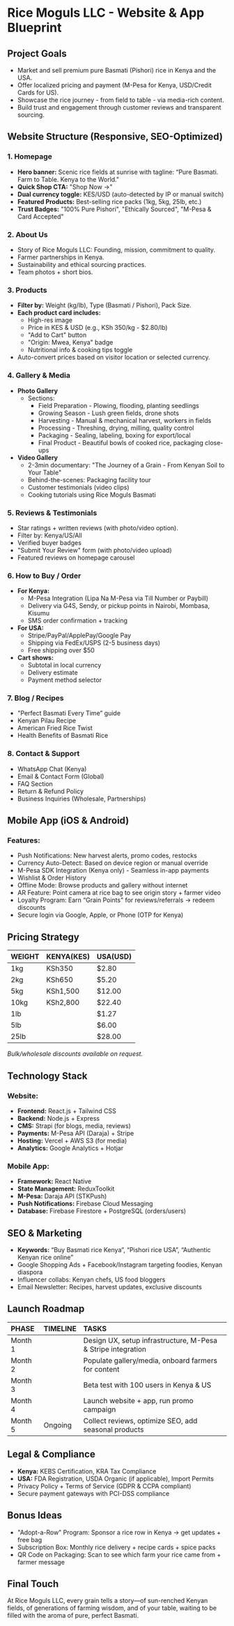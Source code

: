# Rice Moguls LLC - Website & App Blueprint

## Project Goals

*   Market and sell premium pure Basmati (Pishori) rice in Kenya and the USA.
*   Offer localized pricing and payment (M-Pesa for Kenya, USD/Credit Cards for US).
*   Showcase the rice journey - from field to table - via media-rich content.
*   Build trust and engagement through customer reviews and transparent sourcing.

## Website Structure (Responsive, SEO-Optimized)

### 1. Homepage

*   **Hero banner:** Scenic rice fields at sunrise with tagline: “Pure Basmati. Farm to Table. Kenya to the World."
*   **Quick Shop CTA:** "Shop Now →" 
*   **Dual currency toggle:** KES/USD (auto-detected by IP or manual switch)
*   **Featured Products:** Best-selling rice packs (1kg, 5kg, 25lb, etc.)
*   **Trust Badges:** "100% Pure Pishori", "Ethically Sourced", "M-Pesa & Card Accepted"

### 2. About Us

*   Story of Rice Moguls LLC: Founding, mission, commitment to quality.
*   Farmer partnerships in Kenya.
*   Sustainability and ethical sourcing practices.
*   Team photos + short bios.

### 3. Products

*   **Filter by:** Weight (kg/lb), Type (Basmati / Pishori), Pack Size.
*   **Each product card includes:**
    *   High-res image
    *   Price in KES & USD (e.g., KSh 350/kg - $2.80/lb)
    *   "Add to Cart" button
    *   "Origin: Mwea, Kenya" badge
    *   Nutritional info & cooking tips toggle
*   Auto-convert prices based on visitor location or selected currency.

### 4. Gallery & Media

*   **Photo Gallery**
    *   Sections:
        *   Field Preparation - Plowing, flooding, planting seedlings
        *   Growing Season - Lush green fields, drone shots
        *   Harvesting - Manual & mechanical harvest, workers in fields
        *   Processing - Threshing, drying, milling, quality control
        *   Packaging - Sealing, labeling, boxing for export/local
        *   Final Product - Beautiful bowls of cooked rice, packaging close-ups
*   **Video Gallery**
    *   2-3min documentary: "The Journey of a Grain - From Kenyan Soil to Your Table"
    *   Behind-the-scenes: Packaging facility tour
    *   Customer testimonials (video clips)
    *   Cooking tutorials using Rice Moguls Basmati

### 5. Reviews & Testimonials

*   Star ratings + written reviews (with photo/video option).
*   Filter by: Kenya/US/All
*   Verified buyer badges
*   "Submit Your Review" form (with photo/video upload)
*   Featured reviews on homepage carousel

### 6. How to Buy / Order

*   **For Kenya:**
    *   M-Pesa Integration (Lipa Na M-Pesa via Till Number or Paybill)
    *   Delivery via G4S, Sendy, or pickup points in Nairobi, Mombasa, Kisumu
    *   SMS order confirmation + tracking
*   **For USA:**
    *   Stripe/PayPal/ApplePay/Google Pay
    *   Shipping via FedEx/USPS (2-5 business days)
    *   Free shipping over $50
*   **Cart shows:**
    *   Subtotal in local currency
    *   Delivery estimate
    *   Payment method selector

### 7. Blog / Recipes

*   "Perfect Basmati Every Time” guide
*   Kenyan Pilau Recipe
*   American Fried Rice Twist
*   Health Benefits of Basmati Rice

### 8. Contact & Support

*   WhatsApp Chat (Kenya)
*   Email & Contact Form (Global)
*   FAQ Section
*   Return & Refund Policy
*   Business Inquiries (Wholesale, Partnerships)

## Mobile App (iOS & Android)

### Features:

*   Push Notifications: New harvest alerts, promo codes, restocks
*   Currency Auto-Detect: Based on device region or manual override
*   M-Pesa SDK Integration (Kenya only) - Seamless in-app payments
*   Wishlist & Order History
*   Offline Mode: Browse products and gallery without internet
*   AR Feature: Point camera at rice bag to see origin story + farmer video
*   Loyalty Program: Earn “Grain Points" for reviews/referrals → redeem discounts
*   Secure login via Google, Apple, or Phone (OTP for Kenya)

## Pricing Strategy

| WEIGHT | KENYA(KES) | USA(USD) |
| :----- | :--------- | :------- |
| 1kg    | KSh350     | $2.80    |
| 2kg    | KSh650     | $5.20    |
| 5kg    | KSh1,500   | $12.00   |
| 10kg   | KSh2,800   | $22.40   |
| 1lb    |            | $1.27    |
| 5lb    |            | $6.00    |
| 25lb   |            | $28.00   |

*Bulk/wholesale discounts available on request.*

## Technology Stack

### Website:

*   **Frontend:** React.js + Tailwind CSS
*   **Backend:** Node.js + Express
*   **CMS:** Strapi (for blogs, media, reviews)
*   **Payments:** M-Pesa API (Daraja) + Stripe
*   **Hosting:** Vercel + AWS S3 (for media)
*   **Analytics:** Google Analytics + Hotjar

### Mobile App:

*   **Framework:** React Native
*   **State Management:** ReduxToolkit
*   **M-Pesa:** Daraja API (STKPush)
*   **Push Notifications:** Firebase Cloud Messaging
*   **Database:** Firebase Firestore + PostgreSQL (orders/users)

## SEO & Marketing

*   **Keywords:** “Buy Basmati rice Kenya”, “Pishori rice USA”, “Authentic Kenyan rice online”
*   Google Shopping Ads + Facebook/Instagram targeting foodies, Kenyan diaspora
*   Influencer collabs: Kenyan chefs, US food bloggers
*   Email Newsletter: Recipes, harvest updates, exclusive discounts

## Launch Roadmap

| PHASE   | TIMELINE | TASKS                                                                 |
| :------ | :------- | :-------------------------------------------------------------------- |
| Month 1 |          | Design UX, setup infrastructure, M-Pesa & Stripe integration    |
| Month 2 |          | Populate gallery/media, onboard farmers for content             |
| Month 3 |          | Beta test with 100 users in Kenya & US                         |
| Month 4 |          | Launch website + app, run promo campaign                        |
| Month 5 | Ongoing  | Collect reviews, optimize SEO, add seasonal products           |

## Legal & Compliance

*   **Kenya:** KEBS Certification, KRA Tax Compliance
*   **USA:** FDA Registration, USDA Organic (if applicable), Import Permits
*   Privacy Policy + Terms of Service (GDPR & CCPA compliant)
*   Secure payment gateways with PCI-DSS compliance

## Bonus Ideas

*   "Adopt-a-Row" Program: Sponsor a rice row in Kenya → get updates + free bag
*   Subscription Box: Monthly rice delivery + recipe cards + spice packs
*   QR Code on Packaging: Scan to see which farm your rice came from + farmer message

## Final Touch

At Rice Moguls LLC, every grain tells a story—of sun-renched Kenyan fields, of generations of farming wisdom, and of your table, waiting to be filled with the aroma of pure, perfect Basmati.

